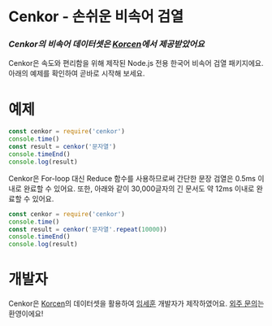 # Cenkor - 손쉬운 비속어 검열
### *Cenkor의 비속어 데이터셋은 [Korcen](https://github.com/KR-korcen/korcen)에서 제공받았어요*

Cenkor은 속도와 편리함을 위해 제작된 Node.js 전용 한국어 비속어 검열 패키지에요. 아래의 예제를 확인하여 곧바로 시작해 보세요.

# 예제
```js
const cenkor = require('cenkor')
console.time()
const result = cenkor('문자열')
console.timeEnd()
console.log(result)
```

Cenkor은 For-loop 대신 Reduce 함수를 사용하므로써 간단한 문장 검열은 0.5ms 이내로 완료할 수 있어요. 또한, 아래와 같이 30,000글자의 긴 문서도 약 12ms 이내로 완료할 수 있어요.
```js
const cenkor = require('cenkor')
console.time()
const result = cenkor('문자열'.repeat(10000))
console.timeEnd()
console.log(result)
```

# 개발자
Cenkor은 [Korcen](https://github.com/KR-korcen/korcen)의 데이터셋을 활용하여 [임세훈](https://sh9351.github.io) 개발자가 제작하였어요. [외주 문의](https://sh9351.github.io/outsource)는 환영이에요!
